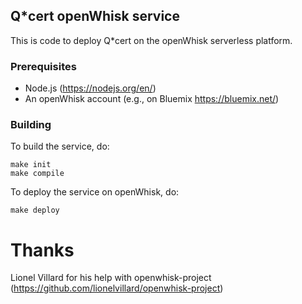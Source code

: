 ## Q\*cert openWhisk service

This is code to deploy Q\*cert on the openWhisk serverless platform.

### Prerequisites

- Node.js (https://nodejs.org/en/)
- An openWhisk account (e.g., on Bluemix https://bluemix.net/)

### Building

To build the service, do:

```
make init
make compile
```

To deploy the service on openWhisk, do:

```
make deploy
```

# Thanks

Lionel Villard for his help with openwhisk-project (https://github.com/lionelvillard/openwhisk-project)
